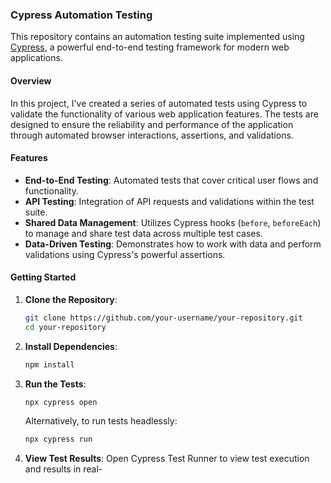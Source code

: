 ### Cypress Automation Testing

This repository contains an automation testing suite implemented using [Cypress](https://www.cypress.io/), a powerful end-to-end testing framework for modern web applications.

#### Overview

In this project, I've created a series of automated tests using Cypress to validate the functionality of various web application features. The tests are designed to ensure the reliability and performance of the application through automated browser interactions, assertions, and validations.

#### Features

- **End-to-End Testing**: Automated tests that cover critical user flows and functionality.
- **API Testing**: Integration of API requests and validations within the test suite.
- **Shared Data Management**: Utilizes Cypress hooks (`before`, `beforeEach`) to manage and share test data across multiple test cases.
- **Data-Driven Testing**: Demonstrates how to work with data and perform validations using Cypress's powerful assertions.

#### Getting Started

1. **Clone the Repository**:
   ```bash
   git clone https://github.com/your-username/your-repository.git
   cd your-repository
   ```

2. **Install Dependencies**:
   ```bash
   npm install
   ```

3. **Run the Tests**:
   ```bash
   npx cypress open
   ```
   Alternatively, to run tests headlessly:
   ```bash
   npx cypress run
   ```

4. **View Test Results**: Open Cypress Test Runner to view test execution and results in real-
